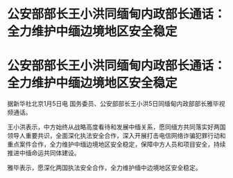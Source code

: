 # 公安部部长王小洪同缅甸内政部长通话：全力维护中缅边境地区安全稳定

# 公安部部长王小洪同缅甸内政部长通话：全力维护中缅边境地区安全稳定

据新华社北京1月5日电 国务委员、公安部部长王小洪5日同缅甸内政部部长雅毕视频通话。

王小洪表示，中方始终从战略高度看待和发展中缅关系，愿同缅方共同落实好两国领导人重要共识，全面深化执法安全合作，深入开展打击电信网络诈骗犯罪行动和重点案件合作，全力维护中缅边境地区安全稳定，保障中方人员和项目安全，持续推进中缅命运共同体建设。

雅毕表示，愿深化两国执法安全合作，全力维护缅中边境地区安全稳定。

